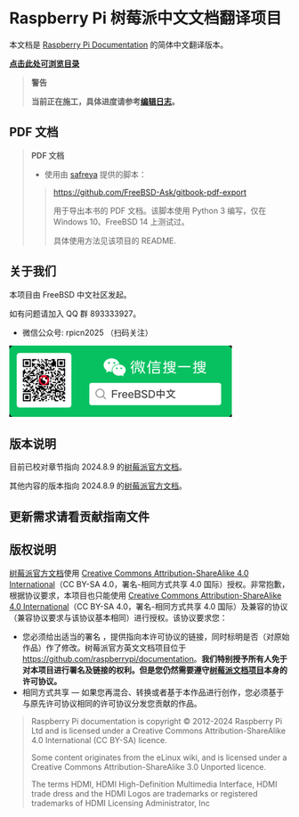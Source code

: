 # Raspberry Pi 树莓派中文文档翻译项目

本文档是 [Raspberry Pi Documentation](https://www.raspberrypi.com/documentation/) 的简体中文翻译版本。

**[点击此处可浏览目录](mu-lu.md)**

>**警告**
>
>**当前正在施工，具体进度请参考[编辑日志](CHANGELOG.md)。**

## PDF 文档

> **PDF 文档**
>
> - 使用由 [safreya](https://github.com/safreya) 提供的脚本：
>   
>><https://github.com/FreeBSD-Ask/gitbook-pdf-export> 
>>
>>用于导出本书的 PDF 文档。该脚本使用 Python 3 编写，仅在 Windows 10、FreeBSD 14 上测试过。
>> 
>> 具体使用方法见该项目的 README.

## 关于我们

本项目由 FreeBSD 中文社区发起。

如有问题请加入 QQ 群 893333927。

- 微信公众号: rpicn2025 （扫码关注）

![](./.gitbook/assets/qr.png)

## 版本说明

目前已校对章节指向 2024.8.9 的[树莓派官方文档](https://raspberrypi.com/documentation)。

其他内容的版本指向 2024.8.9 的[树莓派官方文档](https://raspberrypi.com/documentation)。

## 更新需求请看贡献指南文件

## 版权说明

[树莓派官方文档](https://raspberrypi.com/documentation)使用 [Creative Commons Attribution-ShareAlike 4.0 International](http://creativecommons.org/licenses/by-sa/4.0/)（CC BY-SA 4.0，署名-相同方式共享 4.0 国际）授权。非常抱歉，根据协议要求，本项目也只能使用 [Creative Commons Attribution-ShareAlike 4.0 International](http://creativecommons.org/licenses/by-sa/4.0/)（CC BY-SA 4.0，署名-相同方式共享 4.0 国际）及兼容的协议（兼容协议要求与该协议基本相同）进行授权。该协议要求您：

- 您必须给出适当的署名 ，提供指向本许可协议的链接，同时标明是否（对原始作品）作了修改。树莓派官方英文文档项目位于 <https://github.com/raspberrypi/documentation>。**我们特别授予所有人免于对本项目进行署名及链接的权利。但是您仍然需要遵守[树莓派文档项目](https://github.com/raspberrypi/documentation)本身的许可协议。**
- 相同方式共享 — 如果您再混合、转换或者基于本作品进行创作，您必须基于与原先许可协议相同的许可协议分发您贡献的作品。

>Raspberry Pi documentation is copyright © 2012-2024 Raspberry Pi Ltd and is licensed under a Creative Commons Attribution-ShareAlike 4.0 International (CC BY-SA) licence.
>
>Some content originates from the eLinux wiki, and is licensed under a Creative Commons Attribution-ShareAlike 3.0 Unported licence.
>
>The terms HDMI, HDMI High-Definition Multimedia Interface, HDMI trade dress and the HDMI Logos are trademarks or registered trademarks of HDMI Licensing Administrator, Inc
